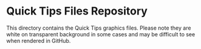 # Quick Tips Files Repository

This directory contains the Quick Tips graphics files.  Please note they are white on transparent background in some cases and may be difficult to see when rendered in GitHub.
